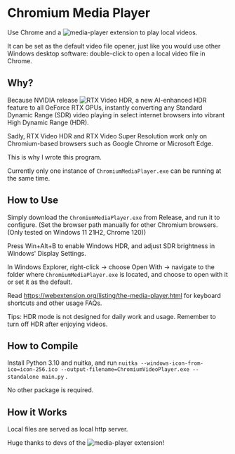 # Chromium Media Player

Use Chrome and a ![media-player](https://github.com/inbasic/media-player) extension to play local videos.

It can be set as the default video file opener, just like you would use other Windows desktop software: double-click to open a local video file in Chrome.

## Why?

Because NVIDIA release ![RTX Video HDR](https://www.nvidia.com/en-us/geforce/news/geforce-rtx-4070-ti-super-rtx-video-hdr-game-ready-driver/), a new AI-enhanced HDR feature to all GeForce RTX GPUs, instantly converting any Standard Dynamic Range (SDR) video playing in select internet browsers into vibrant High Dynamic Range (HDR).

Sadly, RTX Video HDR and RTX Video Super Resolution work only on Chromium-based browsers such as Google Chrome or Microsoft Edge.

This is why I wrote this program.

Currently only one instance of `ChromiumMediaPlayer.exe` can be running at the same time.

## How to Use

Simply download the `ChromiumMediaPlayer.exe` from Release, and run it to configure. (Set the browser path manually for other Chromium browsers. (Only tested on Windows 11 21H2, Chrome 120))

Press Win+Alt+B to enable Windows HDR, and adjust SDR brightness in Windows' Display Settings.

In Windows Explorer, right-click -> choose Open With -> navigate to the folder where `ChromiumMediaPlayer.exe` is located, and choose to open with it or set it as the default.

Read https://webextension.org/listing/the-media-player.html for keyboard shortcuts and other usage FAQs.

Tips: HDR mode is not designed for daily work and usage. Remember to turn off HDR after enjoying videos.

## How to Compile

Install Python 3.10 and nuitka, and run 
`nuitka --windows-icon-from-ico=icon-256.ico --output-filename=ChromiumVideoPlayer.exe --standalone main.py` .

No other package is required.

## How it Works

Local files are served as local http server.

Huge thanks to devs of the ![media-player](https://github.com/inbasic/media-player) extension!

